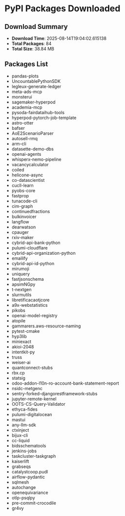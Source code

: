 # PyPI Packages Downloaded

## Download Summary
- **Download Time**: 2025-08-14T19:04:02.615138
- **Total Packages**: 84
- **Total Size**: 38.84 MB

## Packages List
- pandas-plots
- UncountablePythonSDK
- legleux-generate-ledger
- meta-ads-mcp
- monsterui
- sagemaker-hyperpod
- academia-mcp
- pysoda-fairdataihub-tools
- hyperpod-pytorch-job-template
- astro-otter
- bafser
- AoE2ScenarioParser
- autosell-rmq
- arm-cli
- datasette-demo-dbs
- openai-agents
- whisperx-nemo-pipeline
- vacancycalculator
- coiled
- helicone-async
- co-datascientist
- cucll-learn
- pyobs-core
- fastprop
- tunacode-cli
- cim-graph
- continuedfractions
- bulkinvoicer
- langflow
- dearwatson
- cpauger
- rxiv-maker
- cybrid-api-bank-python
- pulumi-cloudflare
- cybrid-api-organization-python
- emailify
- cybrid-api-id-python
- mirumoji
- uniquery
- fastjsonschema
- apsimNGpy
- t-nextgen
- slurmutils
- libretificacaotjcore
- a9x-webstatistics
- pikobs
- openai-model-registry
- atopile
- gammarers.aws-resource-naming
- pytest-cmake
- hyp3lib
- miniexact
- akioi-2048
- intentkit-py
- truss
- weiser-ai
- quantconnect-stubs
- rbx.cp
- statsig
- odoo-addon-l10n-ro-account-bank-statement-report
- nsidc-metgenc
- sentry-forked-djangorestframework-stubs
- jupyter-remote-kernel
- OOTS-CS-Query-Validator
- ethyca-fides
- pulumi-digitalocean
- mastui
- any-llm-sdk
- ctxinject
- bijux-cli
- cc-liquid
- bidsschematools
- jenkins-jobs
- taskcluster-taskgraph
- kaiserlift
- grabseqs
- catalystcoop.pudl
- airflow-pydantic
- sqlmesh
- autochange
- openequivariance
- otlp-psqlpy
- pre-commit-crocodile
- gr4vy
